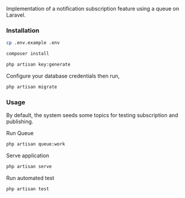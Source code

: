 Implementation of a notification subscription feature using a queue on Laravel.

### Installation

```bash
cp .env.example .env
```

```bash
composer install
```

```bash
php artisan key:generate
```

Configure your database credentials then run,

```bash
php artisan migrate
```

### Usage

By default, the system seeds some topics for testing subscription and publishing.

Run Queue

```bash
php artisan queue:work
```

Serve application

```bash
php artisan serve
```

Run automated test

```bash
php artisan test
```
